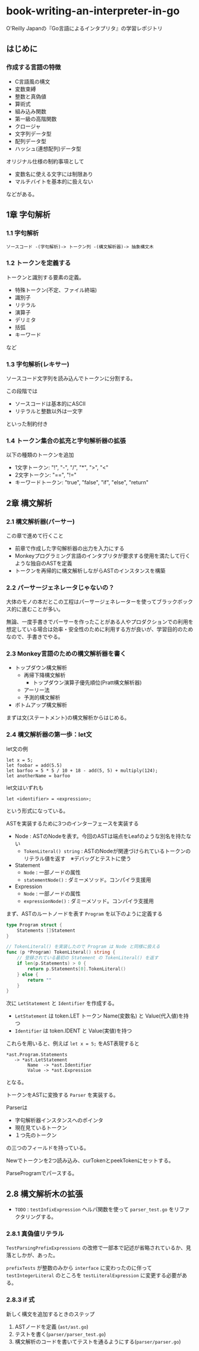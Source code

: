 # book-writing-an-interpreter-in-go

O'Reilly Japanの『Go言語によるインタプリタ』の学習レポジトリ


## はじめに

### 作成する言語の特徴

* C言語風の構文
* 変数束縛
* 整数と真偽値
* 算術式
* 組み込み関数
* 第一級の高階関数
* クロージャ
* 文字列データ型
* 配列データ型
* ハッシュ(連想配列)データ型

オリジナル仕様の制約事項として

* 変数名に使える文字には制限あり
* マルチバイトを基本的に扱えない

などがある。


## 1章 字句解析

### 1.1 字句解析

```
ソースコード -(字句解析)-> トークン列 -(構文解析器)-> 抽象構文木
```


### 1.2 トークンを定義する

トークンと識別する要素の定義。

* 特殊トークン(不定、ファイル終端)
* 識別子
* リテラル
* 演算子
* デリミタ
* 括弧
* キーワード

など


### 1.3 字句解析(レキサー)

ソースコード文字列を読み込んでトークンに分割する。

この段階では

* ソースコードは基本的にASCII
* リテラルと整数以外は一文字

といった制約付き


### 1.4 トークン集合の拡充と字句解析器の拡張

以下の種類のトークンを追加

* 1文字トークン: "!", "-", "/", "*", ">", "<"
* 2文字トークン: "==", "!="
* キーワードトークン: "true", "false", "if", "else", "return"


## 2章 構文解析

### 2.1 構文解析器(パーサー)

この章で進めて行くこと

* 前章で作成した字句解析器の出力を入力にする
* Monkeyプログラミング言語のインタプリタが要求する使用を満たして行くような独自のASTを定義
* トークンを再帰的に構文解析しながらASTのインスタンスを構築


### 2.2 パーサージェネレータじゃないの？

大体のモノの本だとこの工程はパーサージェネレーターを使ってブラックボックス的に進むことが多い。

無論、一度手書きでパーサーを作ったことがある人やプロダクションでの利用を想定している場合は効率・安全性のために利用する方が良いが、学習目的のためなので、手書きでやる。


### 2.3 Monkey言語のための構文解析器を書く

* トップダウン構文解析
    * 再帰下降構文解析
        * トップダウン演算子優先順位(Pratt構文解析器)
    * アーリー法
    * 予測的構文解析
* ボトムアップ構文解析

まずは文(ステートメント)の構文解析からはじめる。


### 2.4 構文解析器の第一歩：let文

let文の例

```
let x = 5;
let foobar = add(5.5)
let barfoo = 5 * 5 / 10 + 18 - add(5, 5) + multiply(124);
let anotherName = barfoo
```

let文はいずれも

```
let <identifier> = <expression>;
```

という形式になっている。

ASTを実装するために3つのインターフェースを実装する

* Node : ASTのNodeを表す。今回のASTは端点をLeafのような別名を持たない
    * `TokenLiteral() string` : ASTのNodeが関連づけられているトークンのリテラル値を返す　※デバッグとテストに使う
* Statement
    * `Node` : 一部ノードの属性
    * `statementNode()` : ダミーメソッド。コンパイラ支援用
* Expression
    * `Node` : 一部ノードの属性
    * `expressionNode()` : ダミーメソッド。コンパイラ支援用

まず、ASTのルートノードを表す `Program` を以下のように定義する

```.go
type Program struct {
    Statements []Statement
}

// TokenLiteral() を実装したので Program は Node と同様に扱える
func (p *Program) TokenLiteral() string {
    // 登録されている最初の Statement の TokenLiteral() を返す
    if len(p.Statements) > 0 {
        return p.Statements[0].TokenLiteral()
    } else {
        return ""
    }
}
```

次に `LetStatement` と `Identifier` を作成する。

* `LetStatement` は token.LET トークン Name(変数名) と Value(代入値)を持つ
* `Identifier` は token.IDENT と Value(実値)を持つ

これらを用いると、例えば `let x = 5;` をAST表現すると

```
*ast.Program.Statements
   -> *ast.LetStatement
        Name  -> *ast.Identifier
        Value -> *ast.Expression
```

となる。

トークンをASTに変換する `Parser` を実装する。

Parserは

* 字句解析器インスタンスへのポインタ
* 現在見ているトークン
* １つ先のトークン

の三つのフィールドを持っている。

Newでトークンを2つ読み込み、curTokenとpeekTokenにセットする。

ParseProgramでパースする。


## 2.8 構文解析木の拡張

* `TODO` : `testInfixExpression` ヘルパ関数を使って `parser_test.go` をリファクタリングする。


### 2.8.1 真偽値リテラル

`TestParsingPrefixExpressions` の改修で一部本で記述が省略されているか、見落としかが、あった。

`prefixTests` が整数のみから `interface` に変わったのに伴って `testIntegerLiteral` のところを `testLiteralExpression` に変更する必要がある。

### 2.8.3 if 式

新しく構文を追加するときのステップ

1. ASTノードを定義 (`ast/ast.go`)
1. テストを書く(`parser/parser_test.go`)
1. 構文解析のコードを書いてテストを通るようにする(`parser/parser.go`)

